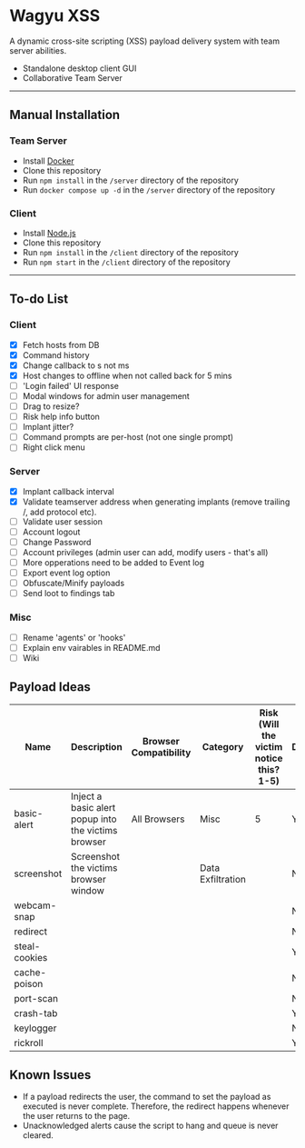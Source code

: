 # Wagyu XSS
A dynamic cross-site scripting (XSS) payload delivery system with team server abilities.

- Standalone desktop client GUI
- Collaborative Team Server


---
## Manual Installation
### Team Server
* Install [Docker](https://docs.docker.com/engine/installation/)
* Clone this repository
* Run `npm install` in the `/server` directory of the repository
* Run `docker compose up -d` in the `/server` directory of the repository

### Client
* Install [Node.js](https://nodejs.org/en/download/)
* Clone this repository
* Run `npm install` in the `/client` directory of the repository
* Run `npm start` in the `/client` directory of the repository
---
## To-do List
### Client
- [x] Fetch hosts from DB
- [x] Command history
- [x] Change callback to s not ms
- [x] Host changes to offline when not called back for 5 mins
- [ ] 'Login failed' UI response
- [ ] Modal windows for admin user management
- [ ] Drag to resize?
- [ ] Risk help info button
- [ ] Implant jitter?
- [ ] Command prompts are per-host (not one single prompt)
- [ ] Right click menu

### Server
- [x] Implant callback interval
- [x] Validate teamserver address when generating implants (remove trailing /, add protocol etc).
- [ ] Validate user session
- [ ] Account logout
- [ ] Change Password
- [ ] Account privileges (admin user can add, modify users - that's all)
- [ ] More opperations need to be added to Event log
- [ ] Export event log option
- [ ] Obfuscate/Minify payloads
- [ ] Send loot to findings tab

### Misc
- [ ] Rename 'agents' or 'hooks'
- [ ] Explain env vairables in README.md
- [ ] Wiki

## Payload Ideas

|Name|Description|Browser Compatibility|Category|Risk (Will the victim notice this? 1-5)|Done?|
|---|---|---|---|---|---|
|basic-alert|Inject a basic alert popup into the victims browser|All Browsers|Misc|5|Yes|
|screenshot|Screenshot the victims browser window||Data Exfiltration||No|
|webcam-snap|||||No|
|redirect|||||No|
|steal-cookies|||||Yes|
|cache-poison|||||No|
|port-scan|||||No|
|crash-tab|||||Yes|
|keylogger|||||No|
|rickroll|||||Yes|


## Known Issues
* If a payload redirects the user, the command to set the payload as executed is never complete. Therefore, the redirect happens whenever the user returns to the page.
* Unacknowledged alerts cause the script to hang and queue is never cleared.
